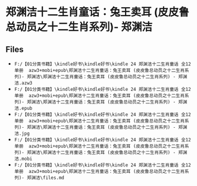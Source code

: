 # 郑渊洁十二生肖童话：兔王卖耳 (皮皮鲁总动员之十二生肖系列)- 郑渊洁

## Files

- `F:/【01分类书籍】\kindle好书\kindle好书\kindle 24 郑渊洁十二生肖童话 全12单册  azw3+mobi+epub\郑渊洁十二生肖童话：兔王卖耳 (皮皮鲁总动员之十二生肖系列)- 郑渊洁\郑渊洁十二生肖童话：兔王卖耳 (皮皮鲁总动员之十二生肖系列) - 郑渊洁.azw3`
- `F:/【01分类书籍】\kindle好书\kindle好书\kindle 24 郑渊洁十二生肖童话 全12单册  azw3+mobi+epub\郑渊洁十二生肖童话：兔王卖耳 (皮皮鲁总动员之十二生肖系列)- 郑渊洁\郑渊洁十二生肖童话：兔王卖耳 (皮皮鲁总动员之十二生肖系列) - 郑渊洁.epub`
- `F:/【01分类书籍】\kindle好书\kindle好书\kindle 24 郑渊洁十二生肖童话 全12单册  azw3+mobi+epub\郑渊洁十二生肖童话：兔王卖耳 (皮皮鲁总动员之十二生肖系列)- 郑渊洁\郑渊洁十二生肖童话：兔王卖耳 (皮皮鲁总动员之十二生肖系列) - 郑渊洁.jpg`
- `F:/【01分类书籍】\kindle好书\kindle好书\kindle 24 郑渊洁十二生肖童话 全12单册  azw3+mobi+epub\郑渊洁十二生肖童话：兔王卖耳 (皮皮鲁总动员之十二生肖系列)- 郑渊洁\郑渊洁十二生肖童话：兔王卖耳 (皮皮鲁总动员之十二生肖系列) - 郑渊洁.mobi`
- `F:/【01分类书籍】\kindle好书\kindle好书\kindle 24 郑渊洁十二生肖童话 全12单册  azw3+mobi+epub\郑渊洁十二生肖童话：兔王卖耳 (皮皮鲁总动员之十二生肖系列)- 郑渊洁\files.md`
